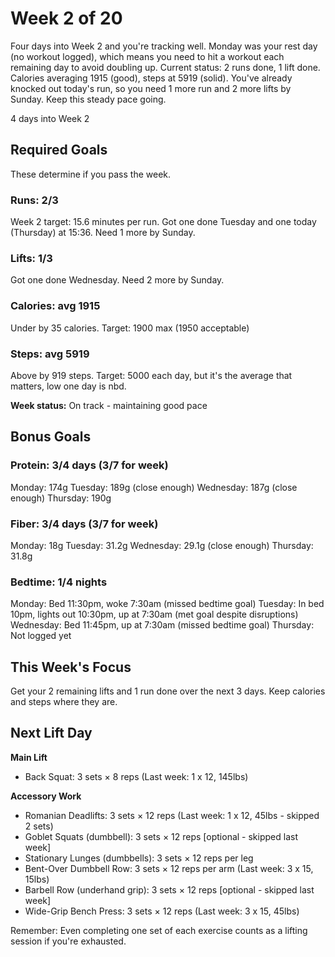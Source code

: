 # Week 2 of 20

Four days into Week 2 and you're tracking well. Monday was your rest day (no workout logged), which means you need to hit a workout each remaining day to avoid doubling up. Current status: 2 runs done, 1 lift done. Calories averaging 1915 (good), steps at 5919 (solid). You've already knocked out today's run, so you need 1 more run and 2 more lifts by Sunday. Keep this steady pace going.

4 days into Week 2

## Required Goals

These determine if you pass the week.

### Runs: 2/3

Week 2 target: 15.6 minutes per run. Got one done Tuesday and one today (Thursday) at 15:36. Need 1 more by Sunday.

### Lifts: 1/3

Got one done Wednesday. Need 2 more by Sunday.

### Calories: avg 1915

Under by 35 calories. Target: 1900 max (1950 acceptable)

### Steps: avg 5919

Above by 919 steps. Target: 5000 each day, but it's the average that matters, low one day is nbd.

**Week status:** On track - maintaining good pace

## Bonus Goals

### Protein: 3/4 days (3/7 for week)

Monday: 174g
Tuesday: 189g (close enough)
Wednesday: 187g (close enough)
Thursday: 190g

### Fiber: 3/4 days (3/7 for week)

Monday: 18g
Tuesday: 31.2g
Wednesday: 29.1g (close enough)
Thursday: 31.8g

### Bedtime: 1/4 nights

Monday: Bed 11:30pm, woke 7:30am (missed bedtime goal)
Tuesday: In bed 10pm, lights out 10:30pm, up at 7:30am (met goal despite disruptions)
Wednesday: Bed 11:45pm, up at 7:30am (missed bedtime goal)
Thursday: Not logged yet

## This Week's Focus

Get your 2 remaining lifts and 1 run done over the next 3 days. Keep calories and steps where they are.

## Next Lift Day

**Main Lift**
- Back Squat: 3 sets × 8 reps (Last week: 1 x 12, 145lbs)

**Accessory Work**
- Romanian Deadlifts: 3 sets × 12 reps (Last week: 1 x 12, 45lbs - skipped 2 sets)
- Goblet Squats (dumbbell): 3 sets × 12 reps [optional - skipped last week]
- Stationary Lunges (dumbbells): 3 sets × 12 reps per leg 
- Bent-Over Dumbbell Row: 3 sets × 12 reps per arm (Last week: 3 x 15, 15lbs)
- Barbell Row (underhand grip): 3 sets × 12 reps [optional - skipped last week]
- Wide-Grip Bench Press: 3 sets × 12 reps (Last week: 3 x 15, 45lbs)

Remember: Even completing one set of each exercise counts as a lifting session if you're exhausted.